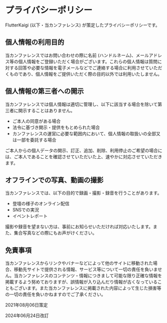 # プライバシーポリシー

FlutterKaigi (以下・当カンファレンス) が策定したプライバシーポリシーです。

## 個人情報の利用目的

当カンファレンスではお問い合わせの際に名前 (ハンドルネーム)、メールアドレス等の個人情報をご登録いただく場合がございます。これらの個人情報は質問に対する回答や必要な情報を電子メールなどでご連絡する場合に利用させていただくものであり、個人情報をご提供いただく際の目的以外では利用いたしません。

## 個人情報の第三者への開示

当カンファレンスでは個人情報は適切に管理し、以下に該当する場合を除いて第三者に開示することはありません。

- ご本人の同意がある場合
- 法令に基づき開示・提供をもとめられた場合
- カンファレンスの運営に必要な範囲内において、個人情報の取扱いの全部又は一部を委託する場合

ご本人からの個人データの開示、訂正、追加、削除、利用停止のご希望の場合には、ご本人であることを確認させていただいた上、速やかに対応させていただきます。

## オフラインでの写真、動画の撮影

当カンファレンスでは、以下の目的で録画・撮影・録音を行うことがあります。

- 登壇の様子のオンライン配信
- SNSでの実況
- イベントレポート

撮影や録音を望まない方は、事前にお知らせいただければ対応いたします。また、集合写真などの際にもお声がけください。

## 免責事項

当カンファレンスからリンクやバナーなどによって他のサイトに移動された場合、移動先サイトで提供される情報、サービス等について一切の責任を負いません。当カンファレンスのコンテンツ・情報につきまして可能な限り正確な情報を掲載するよう努めておりますが、誤情報が入り込んだり情報が古くなっていることもございます。また当カンファレンスに掲載された内容によって生じた損害等の一切の責任を負いかねますのでご了承ください。

2021年08月06日策定

2024年06月24日改訂
